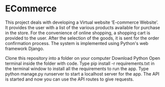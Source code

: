# ECommerce
This project deals with developing a Virtual website ‘E-commerce Website’. It provides the user with a list of the various products available for purchase in the store. For the convenience of online shopping, a shopping cart is provided to the user. After the selection of the goods, it is sent for the order confirmation process. The system is implemented using Python's web framework Django.

Clone this repository into a folder on your computer
Download Python
Open terminal inside the folder with code.
Type pip install -r requirements.txt in the terminal window to install all the requirements to run the app.
Type python manage.py runserver to start a localhost server for the app.
The API is started and now you can use the API routes to give requests.
